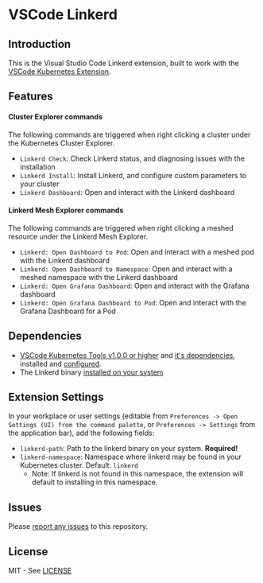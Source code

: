 # VSCode Linkerd

## Introduction

This is the Visual Studio Code Linkerd extension, built to work with the [VSCode Kubernetes Extension](https://github.com/Azure/vscode-kubernetes-tools).

## Features

#### Cluster Explorer commands

The following commands are triggered when right clicking a cluster under the Kubernetes Cluster Explorer.

* `Linkerd Check`:  Check Linkerd status, and diagnosing issues with the installation
* `Linkerd Install`:  Install Linkerd, and configure custom parameters to your cluster
* `Linkerd Dashboard`: Open and interact with the Linkerd dashboard

#### Linkerd Mesh Explorer commands

The following commands are triggered when right clicking a meshed resource under the Linkerd Mesh Explorer.

* `Linkerd: Open Dashboard to Pod`:  Open and interact with a meshed pod with the Linkerd dashboard
* `Linkerd: Open Dashboard to Namespace`:  Open and interact with a meshed namespace with the Linkerd
dashboard
* `Linkerd: Open Grafana Dashboard`: Open and interact with the Grafana dashboard
* `Linkerd: Open Grafana Dashboard to Pod`: Open and interact with the Grafana Dashboard for a Pod

## Dependencies

- [VSCode Kubernetes Tools v1.0.0 or higher](https://github.com/Azure/vscode-kubernetes-tools/releases/tag/1.0.0) and [it's dependencies](https://github.com/Azure/vscode-kubernetes-tools#dependencies), installed and [configured](https://github.com/Azure/vscode-kubernetes-tools#extension-settings).
- The Linkerd binary [installed on your system](https://linkerd.io/2/getting-started/#step-1-install-the-cli)

## Extension Settings

In your workplace or user settings (editable from `Preferences -> Open Settings (UI) from the command palette`, or `Preferences -> Settings` from the application bar), add the following fields:

- `linkerd-path`: Path to the linkerd binary on your system. **Required!**
- `linkerd-namespace`: Namespace where linkerd may be found in your Kubernetes cluster. Default: `linkerd`
    - Note: If linkerd is not found in this namespace, the extension will default to installing in this namespace.

## Issues

Please [report any issues](https://github.com/bnookala/vscode-linkerd/issues) to this repository.

## License

MIT - See [LICENSE](./LICENSE)
